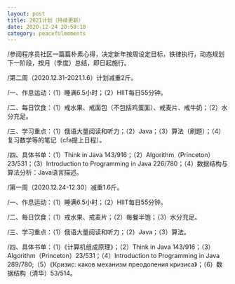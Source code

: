 ```yaml
---
layout: post
title: 2021计划（持续更新）
date: 2020-12-24 20:58:18
category: peacefulmoments
---   
```

/参阅程序员社区一篇篇朴素心得，决定新年按周设定目标，铁律执行，动态规划下一阶段，按月（季度）总结，即日起施行。

/第二周（2020.12.31-2021.1.6）计划减重2斤。
 
/一、作息运动：（1）睡满6.5小时；（2）HIIT每日55分钟。
 
/二、每日饮食：（1）戒水果、戒面包（不包括鸡蛋面）、戒麦片、戒牛奶；（2）水分充足。
 
/三、学习重点：（1）俄语大量阅读和听力；（2）Java；（3）算法（刷题）；（4）复习数学等的笔记（cfa提上日程）。
 
/四、具体书单：（1）Think in Java 143/916；（2）Algorithm（Princeton）23/531；（3）Introduction to Programming in Java 226/780；（4）数据结构与算法分析：Java语言描述。


/第一周（2020.12.24-12.30）减重1.6斤。
 
/一、作息运动：（1）睡满6.5小时；（2）HIIT每日55分钟。
 
/二、每日饮食：（1）戒水果、戒麦片；（2）每餐半饱；（3）水分充足。
 
/三、学习重点：（1）俄语大量阅读和听力；（2）Java；（3）算法。
 
/四、具体书单：（1）《计算机组成原理》；（2）Think in Java 143/916；（3）Algorithm（Princeton）23/531；（4）Introduction to Programming in Java 289/780;（5）《Кризис: каков механизм преодоления кризиса》；（6）数据结构（清华）53/514。
